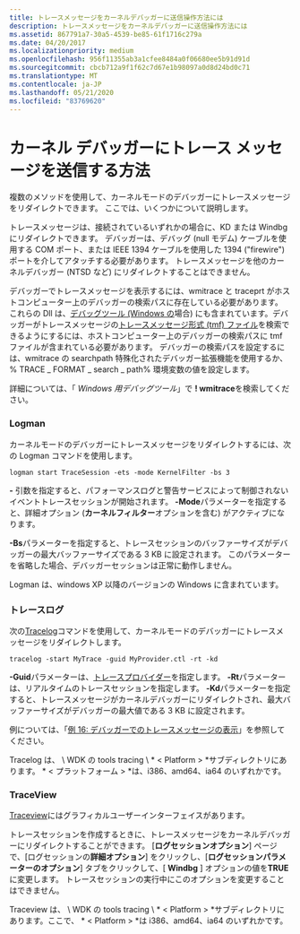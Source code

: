 ```yaml
---
title: トレースメッセージをカーネルデバッガーに送信操作方法には
description: トレースメッセージをカーネルデバッガーに送信操作方法には
ms.assetid: 867791a7-30a5-4539-be85-61f1716c279a
ms.date: 04/20/2017
ms.localizationpriority: medium
ms.openlocfilehash: 956f11355ab3a1cfee8484a0f06680ee5b91d91d
ms.sourcegitcommit: cbcb712a9f1f62c7d67e1b98097a0d8d24bd0c71
ms.translationtype: MT
ms.contentlocale: ja-JP
ms.lasthandoff: 05/21/2020
ms.locfileid: "83769620"
---
```

# <a name="how-do-i-send-trace-messages-to-a-kernel-debugger"></a>カーネル デバッガーにトレース メッセージを送信する方法


複数のメソッドを使用して、カーネルモードのデバッガーにトレースメッセージをリダイレクトできます。 ここでは、いくつかについて説明します。

トレースメッセージは、接続されているいずれかの場合に、KD または Windbg にリダイレクトできます。 デバッガーは、デバッグ (null モデム) ケーブルを使用する COM ポート、または IEEE 1394 ケーブルを使用した 1394 ("firewire") ポートを介してアタッチする必要があります。 トレースメッセージを他のカーネルデバッガー (NTSD など) にリダイレクトすることはできません。

デバッガーでトレースメッセージを表示するには、wmitrace と traceprt がホストコンピューター上のデバッガーの検索パスに存在している必要があります。 これらの Dll は、[デバッグツール (Windows の](https://docs.microsoft.com/windows-hardware/drivers/debugger/debugger-download-tools)場合) にも含まれています。デバッガーがトレースメッセージの[トレースメッセージ形式 (tmf) ファイル](trace-message-format-file.md)を検索できるようにするには、ホストコンピューター上のデバッガーの検索パスに tmf ファイルが含まれている必要があります。 デバッガーの検索パスを設定するには、wmitrace の searchpath 特殊化されたデバッガー拡張機能を使用するか、% TRACE \_ FORMAT \_ search \_ path% 環境変数の値を設定します。

詳細については、「 *Windows 用デバッグツール*」で **! wmitrace**を検索してください。

### <a name="span-idlogmanspanspan-idlogmanspanlogman"></a><span id="logman"></span><span id="LOGMAN"></span>Logman

カーネルモードのデバッガーにトレースメッセージをリダイレクトするには、次の Logman コマンドを使用します。

```
logman start TraceSession -ets -mode KernelFilter -bs 3
```

**-** 引数を指定すると、パフォーマンスログと警告サービスによって制御されないイベントトレースセッションが開始されます。 **-Mode**パラメーターを指定すると、詳細オプション (**カーネルフィルター**オプションを含む) がアクティブになります。

**-Bs**パラメーターを指定すると、トレースセッションのバッファーサイズがデバッガーの最大バッファーサイズである 3 KB に設定されます。 このパラメーターを省略した場合、デバッガーセッションは正常に動作しません。

Logman は、windows XP 以降のバージョンの Windows に含まれています。

### <a name="span-idtracelogspanspan-idtracelogspantracelog"></a><span id="tracelog"></span><span id="TRACELOG"></span>トレースログ

次の[Tracelog](tracelog.md)コマンドを使用して、カーネルモードのデバッガーにトレースメッセージをリダイレクトします。

```
tracelog -start MyTrace -guid MyProvider.ctl -rt -kd
```

**-Guid**パラメーターは、[トレースプロバイダー](trace-provider.md)を指定します。 **-Rt**パラメーターは、リアルタイムのトレースセッションを指定します。 **-Kd**パラメーターを指定すると、トレースメッセージがカーネルデバッガーにリダイレクトされ、最大バッファーサイズがデバッガーの最大値である 3 KB に設定されます。

例については、「[例 16: デバッガーでのトレースメッセージの表示](example-16--viewing-trace-messages-in-a-debugger.md)」を参照してください。

Tracelog は、 \\ WDK の tools tracing \\ * &lt; Platform &gt; *サブディレクトリにあります。 * &lt; プラットフォーム &gt; *は、i386、amd64、ia64 のいずれかです。

### <a name="span-idtraceviewspanspan-idtraceviewspantraceview"></a><span id="traceview"></span><span id="TRACEVIEW"></span>TraceView

[Traceview](traceview.md)にはグラフィカルユーザーインターフェイスがあります。

トレースセッションを作成するときに、トレースメッセージをカーネルデバッガーにリダイレクトすることができます。 [**ログセッションオプション**] ページで、[ログセッションの**詳細オプション**] をクリックし、[**ログセッションパラメーターのオプション**] タブをクリックして、[ **Windbg** ] オプションの値を**TRUE**に変更します。 トレースセッションの実行中にこのオプションを変更することはできません。

Traceview は、 \\ WDK の tools tracing \\ * &lt; Platform &gt; *サブディレクトリにあります。ここで、 * &lt; Platform &gt; *は i386、amd64、ia64 のいずれかです。

 

 





